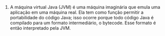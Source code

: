 1. A máquina virtual Java (JVM) é uma máquina imaginária que emula uma aplicação em uma máquina real. Ela tem como função permitir a portabilidade do código Java; isso ocorre porque todo código Java é compilado para um formato intermediário, o bytecode. Esse formato é então interpretado pela JVM.
